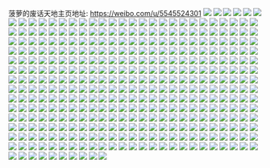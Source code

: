 菠萝的废话天地主页地址: https://weibo.com/u/5545524301 
![](https://wx4.sinaimg.cn/mw2000/0063isclly1h8vn6bykrxj30tu13u79l.jpg) 
![](https://wx4.sinaimg.cn/mw2000/0063isclly1h8vn52emnnj30n014w44c.jpg) 
![](https://wx4.sinaimg.cn/mw2000/0063isclly1h8vn52uivdj30n014wte4.jpg) 
![](https://wx4.sinaimg.cn/mw2000/0063isclly1h8por8plyfj30u01407c3.jpg) 
![](https://wx4.sinaimg.cn/mw2000/0063isclly1h8por93gobj30u0140gsw.jpg) 
![](https://wx4.sinaimg.cn/mw2000/0063isclly1h8owfd62noj30n01ds1ae.jpg) 
![](https://wx4.sinaimg.cn/mw2000/0063isclly1h8kerxzsmpj30ty13yn24.jpg) 
![](https://wx4.sinaimg.cn/mw2000/0063isclly1h8j80lwtkpj31nd3401ky.jpg) 
![](https://wx4.sinaimg.cn/mw2000/0063isclly1h8hq9nksduj30n00tjgpc.jpg) 
![](https://wx4.sinaimg.cn/mw2000/0063isclly1h8hq9mibmvj30sg1emqay.jpg) 
![](https://wx4.sinaimg.cn/mw2000/0063isclly1h8hq9p01isj30u01hc47z.jpg) 
![](https://wx4.sinaimg.cn/mw2000/0063isclly1h8f6ahnxnnj30j60j6q3y.jpg) 
![](https://wx4.sinaimg.cn/mw2000/0063isclly1h8cgr0tzacj30n01ds1ii.jpg) 
![](https://wx4.sinaimg.cn/mw2000/0063isclly1h87v03qut3j31bf1bf4ea.jpg) 
![](https://wx4.sinaimg.cn/mw2000/0063isclly1h87v038vl2j323q2szx6q.jpg) 
![](https://wx4.sinaimg.cn/mw2000/0063isclly1h87v04ywv2j322a2r1b2a.jpg) 
![](https://wx4.sinaimg.cn/mw2000/0063isclly1h87v0788bxj30xc0p0q9r.jpg) 
![](https://wx4.sinaimg.cn/mw2000/0063isclly1h87v07l8ukj31191doe0n.jpg) 
![](https://wx4.sinaimg.cn/mw2000/0063isclly1h87v27d63rj3127127k5e.jpg) 
![](https://wx4.sinaimg.cn/mw2000/0063isclly1h84dbyo0hvj302y02s3ya.jpg) 
![](https://wx4.sinaimg.cn/mw2000/0063isclly1h84153w4z4j30n01dsx5f.jpg) 
![](https://wx4.sinaimg.cn/mw2000/0063isclly1h83v66dgvlj30n00ooaca.jpg) 
![](https://wx4.sinaimg.cn/mw2000/0063isclly1h7rf6k15r8j32c0340b2b.jpg) 
![](https://wx4.sinaimg.cn/mw2000/0063isclly1h7rf6nfe8jj32c03407wj.jpg) 
![](https://wx4.sinaimg.cn/mw2000/0063isclly1h7rf6hjepij317r1mcdwd.jpg) 
![](https://wx4.sinaimg.cn/mw2000/0063isclly1h7rf7717htj31sc2ds4qq.jpg) 
![](https://wx4.sinaimg.cn/mw2000/0063isclly1h7rf78o48ij31sc2ds4qq.jpg) 
![](https://wx4.sinaimg.cn/mw2000/0063isclly1h7rf8lv11yj326f2wke81.jpg) 
![](https://wx4.sinaimg.cn/mw2000/0063isclly1h7rf8osd2pj3340340x6q.jpg) 
![](https://wx4.sinaimg.cn/mw2000/0063isclly1h7gmnzjmmkj30n01ds1f3.jpg) 
![](https://wx4.sinaimg.cn/mw2000/0063isclly1h7gmhbhkwvj30n00ru40f.jpg) 
![](https://wx4.sinaimg.cn/mw2000/0063isclly1h7gmhc4wrsj31wy2jxk0f.jpg) 
![](https://wx4.sinaimg.cn/mw2000/0063isclly1h7gmi9n7a0j30n014wgn6.jpg) 
![](https://wx4.sinaimg.cn/mw2000/0063isclly1h7ahzt3l46j30n01dsafc.jpg) 
![](https://wx4.sinaimg.cn/mw2000/0063isclly1h79vcllh4yj30mz10x147.jpg) 
![](https://wx4.sinaimg.cn/mw2000/0063isclly1h74j84zxnmj30n01dsdni.jpg) 
![](https://wx4.sinaimg.cn/mw2000/0063isclly1h701zx464pj30u00u03zt.jpg) 
![](https://wx4.sinaimg.cn/mw2000/0063isclly1h7020yy2g0j30n01dqqf1.jpg) 
![](https://wx4.sinaimg.cn/mw2000/0063isclly1h7020xplhxj31rs2d2qd5.jpg) 
![](https://wx4.sinaimg.cn/mw2000/0063isclly1h70213k54ej31qe2b71ky.jpg) 
![](https://wx4.sinaimg.cn/mw2000/0063isclly1h6qngxb1afj30u01400wa.jpg) 
![](https://wx4.sinaimg.cn/mw2000/0063isclly1h6qngy4xzvj30u0140gt7.jpg) 
![](https://wx4.sinaimg.cn/mw2000/0063isclly1h6qngyso4ij30tx0wt0uy.jpg) 
![](https://wx4.sinaimg.cn/mw2000/0063isclly1h6qngzhpdvj30t80sxmzf.jpg) 
![](https://wx4.sinaimg.cn/mw2000/0063isclly1h6qngzt12uj30n00dpjse.jpg) 
![](https://wx4.sinaimg.cn/mw2000/0063isclly1h6qnh0ict5j31400u0wfj.jpg) 
![](https://wx4.sinaimg.cn/mw2000/0063isclly1h6qnh17oqaj31400u0zml.jpg) 
![](https://wx4.sinaimg.cn/mw2000/0063isclly1h6qnh1tb9aj30qp0qyq71.jpg) 
![](https://wx4.sinaimg.cn/mw2000/0063isclly1h6ku29p8tfj30n01ds7df.jpg) 
![](https://wx4.sinaimg.cn/mw2000/0063isclly1h6gsqp0zm1j30u00u0tf7.jpg) 
![](https://wx4.sinaimg.cn/mw2000/0063isclly1h6eqr9ul9uj30u01hcwhy.jpg) 
![](https://wx4.sinaimg.cn/mw2000/0063isclly1h6eqrfwjelj30u01hcjw7.jpg) 
![](https://wx4.sinaimg.cn/mw2000/0063isclly1h6eqjkaiuaj30n01ds4qp.jpg) 
![](https://wx4.sinaimg.cn/mw2000/0063isclly1h68v273k46j306o05m0so.jpg) 
![](https://wx4.sinaimg.cn/mw2000/0063isclly1h64auhtpqcj30u0140dnt.jpg) 
![](https://wx4.sinaimg.cn/mw2000/0063isclly1h64auh2oj0j30u0140wmj.jpg) 
![](https://wx4.sinaimg.cn/mw2000/0063isclly1h64auj0tmsj30u0140dnn.jpg) 
![](https://wx4.sinaimg.cn/mw2000/0063isclly1h64aukkaepj30tb1g3dog.jpg) 
![](https://wx4.sinaimg.cn/mw2000/0063isclly1h64askl07qj31sc1sc1c1.jpg) 
![](https://wx4.sinaimg.cn/mw2000/0063isclly1h64arkbathj30n014w7io.jpg) 
![](https://wx4.sinaimg.cn/mw2000/0063isclly1h5qmejp3hnj30u00u1448.jpg) 
![](https://wx4.sinaimg.cn/mw2000/0063isclly1h5qmek1340j30u00u0tfc.jpg) 
![](https://wx4.sinaimg.cn/mw2000/0063isclly1h5qmejbm4wj30u01407bv.jpg) 
![](https://wx4.sinaimg.cn/mw2000/0063isclly1h5m4ulr4nfj30n00bwwfi.jpg) 
![](https://wx4.sinaimg.cn/mw2000/0063isclly1h5kwogruegj30n01ds43k.jpg) 
![](https://wx4.sinaimg.cn/mw2000/0063isclly1h5izjgaw5fj31y01y01kx.jpg) 
![](https://wx4.sinaimg.cn/mw2000/0063isclly1h5izjh07nkj30n014wtxe.jpg) 
![](https://wx4.sinaimg.cn/mw2000/0063isclly1h5izjhlp2vj30wi1lsnfo.jpg) 
![](https://wx4.sinaimg.cn/mw2000/0063isclly1h5izjly1fqj30n014wthj.jpg) 
![](https://wx4.sinaimg.cn/mw2000/0063isclly1h5izjmaqvoj30ls12pwmy.jpg) 
![](https://wx4.sinaimg.cn/mw2000/0063isclly1h5iziv8b6oj32c03401ky.jpg) 
![](https://wx4.sinaimg.cn/mw2000/0063isclly1h5izikmp5mj326m2wtu0y.jpg) 
![](https://wx4.sinaimg.cn/mw2000/0063isclly1h5izigzznoj31qq2bnhdu.jpg) 
![](https://wx4.sinaimg.cn/mw2000/0063isclly1h5izii43ijj30n00uvdlu.jpg) 
![](https://wx4.sinaimg.cn/mw2000/0063isclly1h5iziny8jhj32c0340b2b.jpg) 
![](https://wx4.sinaimg.cn/mw2000/0063isclly1h5izir4717j32c0340b2b.jpg) 
![](https://wx4.sinaimg.cn/mw2000/0063isclly1h5iziuaebpj32923031kz.jpg) 
![](https://wx4.sinaimg.cn/mw2000/0063isclly1h5iziebi06j32c0340e82.jpg) 
![](https://wx4.sinaimg.cn/mw2000/0063isclly1h5izihsyckj317r1mcwwt.jpg) 
![](https://wx4.sinaimg.cn/mw2000/0063isclly1h5d3h4ubxyj30n00jd76e.jpg) 
![](https://wx4.sinaimg.cn/mw2000/0063isclly1h5angzd27pj334033y4qr.jpg) 
![](https://wx4.sinaimg.cn/mw2000/0063isclly1h5anmk1bgsj32c033yu0y.jpg) 
![](https://wx4.sinaimg.cn/mw2000/0063isclly1h5angzxpm5j30n00qttcx.jpg) 
![](https://wx4.sinaimg.cn/mw2000/0063isclly1h5angw6b6mj30n00kr40a.jpg) 
![](https://wx4.sinaimg.cn/mw2000/0063isclly1h5anh2ogc6j30qo0qojwx.jpg) 
![](https://wx4.sinaimg.cn/mw2000/0063isclly1h5anhixsddj30em09ygm7.jpg) 
![](https://wx4.sinaimg.cn/mw2000/0063isclly1h5anisrq8hj30n00aejs4.jpg) 
![](https://wx4.sinaimg.cn/mw2000/0063isclly1h53co8qw6qj31vh2ggb29.jpg) 
![](https://wx4.sinaimg.cn/mw2000/0063isclly1h53cobyh1hj32252qvkjm.jpg) 
![](https://wx4.sinaimg.cn/mw2000/0063isclly1h53codzdpvj32c0340hdt.jpg) 
![](https://wx4.sinaimg.cn/mw2000/0063isclly1h53cofo9qqj30q40q4qds.jpg) 
![](https://wx4.sinaimg.cn/mw2000/0063isclly1h53co9fvrvj30sw1fc4b8.jpg) 
![](https://wx4.sinaimg.cn/mw2000/0063isclly1h4mhsh3xsdj30k00zkjx5.jpg) 
![](https://wx4.sinaimg.cn/mw2000/0063isclly1h4mhsojtepj31qz2bzqv5.jpg) 
![](https://wx4.sinaimg.cn/mw2000/0063isclly1h4mhss2126j32c0340e82.jpg) 
![](https://wx4.sinaimg.cn/mw2000/0063isclly1h4mhssxs8pj32c0340hdu.jpg) 
![](https://wx4.sinaimg.cn/mw2000/0063isclly1h3ymf3mnumj30n00p3n01.jpg) 
![](https://wx4.sinaimg.cn/mw2000/0063isclly1h3w934d7iaj30tl0tljy1.jpg) 
![](https://wx4.sinaimg.cn/mw2000/0063isclly1h3h9wn2ummj30n00mlmz9.jpg) 
![](https://wx4.sinaimg.cn/mw2000/0063isclly1h3bpjujsdkj30k00k0n1s.jpg) 
![](https://wx4.sinaimg.cn/mw2000/0063isclly1h3bpjx6x6bj30u01hck5x.jpg) 
![](https://wx4.sinaimg.cn/mw2000/0063isclly1h3bpjxl0tqj30u00u0ww0.jpg) 
![](https://wx4.sinaimg.cn/mw2000/0063isclly1h3bpjxtd5jj30tj1gh47c.jpg) 
![](https://wx4.sinaimg.cn/mw2000/0063isclly1h3bpjy7khoj30u01hc48q.jpg) 
![](https://wx4.sinaimg.cn/mw2000/0063isclly1h3bpjyibo0j30pm0pm43n.jpg) 
![](https://wx4.sinaimg.cn/mw2000/0063isclly1h37bev0n6nj30d706kq3l.jpg) 
![](https://wx4.sinaimg.cn/mw2000/0063isclly1h37b6i067qj30ln0lntdo.jpg) 
![](https://wx4.sinaimg.cn/mw2000/0063isclly1h37b6ieillj30pz0pz47a.jpg) 
![](https://wx4.sinaimg.cn/mw2000/0063isclly1h37b6iydr9j31sc2dskjl.jpg) 
![](https://wx4.sinaimg.cn/mw2000/0063isclly1h37b6jlhc4j31sc2dsnpd.jpg) 
![](https://wx4.sinaimg.cn/mw2000/0063isclly1h37b6jxc9hj30zj0zjk10.jpg) 
![](https://wx4.sinaimg.cn/mw2000/0063isclly1h37b6kc95vj31rf1rf7u5.jpg) 
![](https://wx4.sinaimg.cn/mw2000/0063isclly1h34m814uxxj309q09qaal.jpg) 
![](https://wx4.sinaimg.cn/mw2000/0063isclly1h34m6bolb5j30k00k0n1d.jpg) 
![](https://wx4.sinaimg.cn/mw2000/0063isclly1h34m6bwk8uj30n00mv0uc.jpg) 
![](https://wx4.sinaimg.cn/mw2000/0063isclly1h34m1dw2vrj30rv1djqd1.jpg) 
![](https://wx4.sinaimg.cn/mw2000/0063isclly1h3193mxdfwj31001c04d6.jpg) 
![](https://wx4.sinaimg.cn/mw2000/0063isclly1h3193o3haxj31rc2cg4qq.jpg) 
![](https://wx4.sinaimg.cn/mw2000/0063isclly1h3193s1u3dj324x2ukqv6.jpg) 
![](https://wx4.sinaimg.cn/mw2000/0063isclly1h3193t6jxhj328b2z3u0y.jpg) 
![](https://wx4.sinaimg.cn/mw2000/0063isclly1h2xvsytmf0j30n01dqk5y.jpg) 
![](https://wx4.sinaimg.cn/mw2000/0063isclly1h2xvsyb1w2j31ro2cw7wi.jpg) 
![](https://wx4.sinaimg.cn/mw2000/0063isclly1h2xvt0kyhyj31sc1schdt.jpg) 
![](https://wx4.sinaimg.cn/mw2000/0063isclly1h2xvt1wixlj31sc2dse82.jpg) 
![](https://wx4.sinaimg.cn/mw2000/0063isclly1h2xvt32t18j31sc1sc1ky.jpg) 
![](https://wx4.sinaimg.cn/mw2000/0063isclly1h2vmqjxhdtj30va0u0jta.jpg) 
![](https://wx4.sinaimg.cn/mw2000/0063isclly1h2tcsx51cxj31sc2dsb29.jpg) 
![](https://wx4.sinaimg.cn/mw2000/0063isclly1h2tct0gwxej31pr2acx6p.jpg) 
![](https://wx4.sinaimg.cn/mw2000/0063isclly1h2tcsyjb2kj31ny27xkjl.jpg) 
![](https://wx4.sinaimg.cn/mw2000/0063isclly1h2tcswkbs8j31nb273kjl.jpg) 
![](https://wx4.sinaimg.cn/mw2000/0063isclly1h2tcszek7dj31p029cnpd.jpg) 
![](https://wx4.sinaimg.cn/mw2000/0063isclly1h2tcvexob6j30sb11r47u.jpg) 
![](https://wx4.sinaimg.cn/mw2000/0063isclly1h2s4rqs2f8j30n00sjjue.jpg) 
![](https://wx4.sinaimg.cn/mw2000/0063isclly1h2qt86e9bdj30ga0flwf2.jpg) 
![](https://wx4.sinaimg.cn/mw2000/0063isclly1h2qqntadehj30u0142k05.jpg) 
![](https://wx4.sinaimg.cn/mw2000/0063isclly1h2qqnqx75xj30u0140wjq.jpg) 
![](https://wx4.sinaimg.cn/mw2000/0063isclly1h2qqns5r9kj30u014043y.jpg) 
![](https://wx4.sinaimg.cn/mw2000/0063isclly1h2qqnrf6kuj30u00u0n18.jpg) 
![](https://wx4.sinaimg.cn/mw2000/0063isclly1h2qqnq5olfj30om0omgpp.jpg) 
![](https://wx4.sinaimg.cn/mw2000/0063isclly1h2qqnu1x6hj30u0140qc2.jpg) 
![](https://wx4.sinaimg.cn/mw2000/0063isclly1h2qqnuurquj30u0140471.jpg) 
![](https://wx4.sinaimg.cn/mw2000/0063isclly1h2mdg7lqfkj30n01dsx0k.jpg) 
![](https://wx4.sinaimg.cn/mw2000/0063isclly1h2lbk21eydj30sg0sg47c.jpg) 
![](https://wx4.sinaimg.cn/mw2000/0063isclly1h2lbk2knbnj31qy2bxb29.jpg) 
![](https://wx4.sinaimg.cn/mw2000/0063isclly1h2lbkx0kh8j30n01dsqny.jpg) 
![](https://wx4.sinaimg.cn/mw2000/0063isclly1h2lbkxq9foj31po2a8kjl.jpg) 
![](https://wx4.sinaimg.cn/mw2000/0063isclly1h2jueuynakj31ds0n0www.jpg) 
![](https://wx4.sinaimg.cn/mw2000/0063isclly1h2jlxvig85j30ha0hatal.jpg) 
![](https://wx4.sinaimg.cn/mw2000/0063isclly1h2jlxw33tfj31sc1scb29.jpg) 
![](https://wx4.sinaimg.cn/mw2000/0063isclly1h2itxxzyfej30sg0p0gmr.jpg) 
![](https://wx4.sinaimg.cn/mw2000/0063isclly1h2itwbsrs2j31oh2dse81.jpg) 
![](https://wx4.sinaimg.cn/mw2000/0063isclly1h2itwcf2zgj31sc2dse81.jpg) 
![](https://wx4.sinaimg.cn/mw2000/0063isclly1h2itwdh61bj32c0340npd.jpg) 
![](https://wx4.sinaimg.cn/mw2000/0063isclly1h2itwb286yj32c0340b29.jpg) 
![](https://wx4.sinaimg.cn/mw2000/0063isclly1h2itwek1ipj32c0340npd.jpg) 
![](https://wx4.sinaimg.cn/mw2000/0063isclly1h2itwfc553j31xz2lbb29.jpg) 
![](https://wx4.sinaimg.cn/mw2000/0063isclly1h2fgzu2jqwj30mz0thgs4.jpg) 
![](https://wx4.sinaimg.cn/mw2000/0063isclly1h2fh00u3hlj30mz0m2dk1.jpg) 
![](https://wx4.sinaimg.cn/mw2000/0063isclly1h2evcm4iy7j31sc2dsnpd.jpg) 
![](https://wx4.sinaimg.cn/mw2000/0063isclly1h2evcn3xp7j31sc2dsx6p.jpg) 
![](https://wx4.sinaimg.cn/mw2000/0063isclly1h2evco0pn1j31sc2dsu0x.jpg) 
![](https://wx4.sinaimg.cn/mw2000/0063isclly1h2evcp8ef7j31sc2dsx6p.jpg) 
![](https://wx4.sinaimg.cn/mw2000/0063isclly1h2evefpcg1j317i1mcty2.jpg) 
![](https://wx4.sinaimg.cn/mw2000/0063isclly1h2ajzvovc7j30u0140ag3.jpg) 
![](https://wx4.sinaimg.cn/mw2000/0063isclly1h2ajzwpjknj30u0140dkn.jpg) 
![](https://wx4.sinaimg.cn/mw2000/0063isclly1h2ajzvch69j30u014079a.jpg) 
![](https://wx4.sinaimg.cn/mw2000/0063isclly1h2ajzx14l4j30u0140jx0.jpg) 
![](https://wx4.sinaimg.cn/mw2000/0063isclly1h2ajzxd31aj30u0140n35.jpg) 
![](https://wx4.sinaimg.cn/mw2000/0063isclly1h2ak0jeo97j30u00u0dl7.jpg) 
![](https://wx4.sinaimg.cn/mw2000/0063isclly1h29itco6vdj30n01dswi9.jpg) 
![](https://wx4.sinaimg.cn/mw2000/0063isclly1h29itd1c0pj30n00uftao.jpg) 
![](https://wx4.sinaimg.cn/mw2000/0063isclly1h29itdes3kj30n01ds0uo.jpg) 
![](https://wx4.sinaimg.cn/mw2000/0063isclly1h29a2gpv9ij30u00u0n3p.jpg) 
![](https://wx4.sinaimg.cn/mw2000/0063isclly1h29a2gzktmj30u00u044a.jpg) 
![](https://wx4.sinaimg.cn/mw2000/0063isclly1h29a39mdcvj30u00u0gqz.jpg) 
![](https://wx4.sinaimg.cn/mw2000/0063isclly1h29a3k8ph6j30n00exgn6.jpg) 
![](https://wx4.sinaimg.cn/mw2000/0063isclly1h28nes4rwnj30mz0slgnx.jpg) 
![](https://wx4.sinaimg.cn/mw2000/0063isclly1h26qurg7d8j30u00u0dko.jpg) 
![](https://wx4.sinaimg.cn/mw2000/0063isclly1h26qurrcdrj30u0140n3x.jpg) 
![](https://wx4.sinaimg.cn/mw2000/0063isclly1h26qus3t8cj30u0140dmd.jpg) 
![](https://wx4.sinaimg.cn/mw2000/0063isclly1h269hn04emj30n011udiu.jpg) 
![](https://wx4.sinaimg.cn/mw2000/0063isclly1h25o6b9hdrj30u0140456.jpg) 
![](https://wx4.sinaimg.cn/mw2000/0063isclly1h24ztcwcaoj30tn0tf3zf.jpg) 
![](https://wx4.sinaimg.cn/mw2000/0063isclly1h24zps9wopj30u0140wl4.jpg) 
![](https://wx4.sinaimg.cn/mw2000/0063isclly1h24zpsoo7dj30u014043p.jpg) 
![](https://wx4.sinaimg.cn/mw2000/0063isclly1h24zpt2s32j30u0140n41.jpg) 
![](https://wx4.sinaimg.cn/mw2000/0063isclly1h24zptckcfj30u0140tg5.jpg) 
![](https://wx4.sinaimg.cn/mw2000/0063isclly1h24zprcnu5j30u0140n3y.jpg) 
![](https://wx4.sinaimg.cn/mw2000/0063isclly1h24zq3hev6j30k00zk795.jpg) 
![](https://wx4.sinaimg.cn/mw2000/0063isclly1h23lzfvyzcj30u014046e.jpg) 
![](https://wx4.sinaimg.cn/mw2000/0063isclly1h23lzh9qzaj30u0140gtt.jpg) 
![](https://wx4.sinaimg.cn/mw2000/0063isclly1h23lzickftj30u0140qa1.jpg) 
![](https://wx4.sinaimg.cn/mw2000/0063isclly1h23lzecwgyj30u0140dn0.jpg) 
![](https://wx4.sinaimg.cn/mw2000/0063isclly1h23lzdabxfj30k00qoae3.jpg) 
![](https://wx4.sinaimg.cn/mw2000/0063isclly1h23m1uvvnhj30b806m74c.jpg) 
![](https://wx4.sinaimg.cn/mw2000/0063isclly1h22gpe9ycqj30u0140106.jpg) 
![](https://wx4.sinaimg.cn/mw2000/0063isclly1h22gpetyeuj30u0140tg4.jpg) 
![](https://wx4.sinaimg.cn/mw2000/0063isclly1h22gpg881wj30u0140qas.jpg) 
![](https://wx4.sinaimg.cn/mw2000/0063isclly1h218ojuy7nj30ku0kumxx.jpg) 
![](https://wx4.sinaimg.cn/mw2000/0063isclly1h201opu6puj30n00rdgpe.jpg) 
![](https://wx4.sinaimg.cn/mw2000/0063isclly1h201otlr1fj30n01dsgpe.jpg) 
![](https://wx4.sinaimg.cn/mw2000/0063isclly1h1zzwkdwwnj30n01dsgpi.jpg) 
![](https://wx4.sinaimg.cn/mw2000/0063isclly1h1zzwkoqj1j30u00u0gre.jpg) 
![](https://wx4.sinaimg.cn/mw2000/0063isclly1h1zzxxiwarj30j00pdq49.jpg) 
![](https://wx4.sinaimg.cn/mw2000/0063isclly1h2001pl309j30gj0ceq3i.jpg) 
![](https://wx4.sinaimg.cn/mw2000/0063isclly1h2002c61koj30u00wkjvo.jpg) 
![](https://wx4.sinaimg.cn/mw2000/0063isclly1h1wz52mpwsj30iz076t91.jpg) 
![](https://wx4.sinaimg.cn/mw2000/0063isclly1h1wys4wzk9j30n01ds0x0.jpg) 
![](https://wx4.sinaimg.cn/mw2000/0063isclly1h1wys58laej30n01dstd8.jpg) 
![](https://wx4.sinaimg.cn/mw2000/0063isclly1h1wys5naf6j30n01dstcv.jpg) 
![](https://wx4.sinaimg.cn/mw2000/0063isclly1h1wnzz2mbwj30u0140agz.jpg) 
![](https://wx4.sinaimg.cn/mw2000/0063isclly1h1voga2y7wj30n00mgq50.jpg) 
![](https://wx4.sinaimg.cn/mw2000/0063isclly1h1t34figb9j30os0x1aeu.jpg) 
![](https://wx4.sinaimg.cn/mw2000/0063isclly1h1t34ehjsgj30oy0x9jw7.jpg) 
![](https://wx4.sinaimg.cn/mw2000/0063isclly1h1s7fuk3ntj30fn0fddgm.jpg) 
![](https://wx4.sinaimg.cn/mw2000/0063isclly1h1r0zkx5smj30mv0mntf1.jpg) 
![](https://wx4.sinaimg.cn/mw2000/0063isclly1h1py9eg8f5j30u00u07b9.jpg) 
![](https://wx4.sinaimg.cn/mw2000/0063isclly1h1pya05k2bj30u00s4tae.jpg) 
![](https://wx4.sinaimg.cn/mw2000/0063isclly1h1nkr0qbqij30u018raj5.jpg) 
![](https://wx4.sinaimg.cn/mw2000/0063isclly1h1nkloz0coj30sg0sgq8y.jpg) 
![](https://wx4.sinaimg.cn/mw2000/0063isclly1h1nkmgl6cyj30sg0sgn26.jpg) 
![](https://wx4.sinaimg.cn/mw2000/0063isclly1h1nkqr01bmj30ym0pz7av.jpg) 
![](https://wx4.sinaimg.cn/mw2000/0063isclly1h1nkqb2ecvj30sg0sg7aa.jpg) 
![](https://wx4.sinaimg.cn/mw2000/0063isclly1h1nkqg7jdsj30j60j6q3m.jpg) 
![](https://wx4.sinaimg.cn/mw2000/0063isclly1h1n89rrp78j30sv0sktau.jpg) 
![](https://wx4.sinaimg.cn/mw2000/0063isclly1h1hr71tkesj30j40j4mys.jpg) 
![](https://wx4.sinaimg.cn/mw2000/0063isclly1h1cz2tgitfj30u00u0gno.jpg) 
![](https://wx4.sinaimg.cn/mw2000/0063isclly1h1cz0wcvzdj30n01dsq8y.jpg) 
![](https://wx4.sinaimg.cn/mw2000/0063isclly1h176i3h5uzj30u0140n53.jpg) 
![](https://wx4.sinaimg.cn/mw2000/0063isclly1h155hq579oj30u00u0wj7.jpg) 
![](https://wx4.sinaimg.cn/mw2000/0063isclly1h11bd5wkijj31ds0n0k2s.jpg) 
![](https://wx4.sinaimg.cn/mw2000/0063isclly1h11bcxlncoj31ds0n0ahp.jpg) 
![](https://wx4.sinaimg.cn/mw2000/0063isclly1h0z2d3i2bxj30n01dstiw.jpg) 
![](https://wx4.sinaimg.cn/mw2000/0063isclly1h0z2d6erttj30n01dsh2q.jpg) 
![](https://wx4.sinaimg.cn/mw2000/0063isclly1h0z2darix6j30n01ds7sz.jpg) 
![](https://wx4.sinaimg.cn/mw2000/0063isclly1h0wzy2ca36j30qo0pftcu.jpg) 
![](https://wx4.sinaimg.cn/mw2000/0063isclly1h0vfmomd5gj30u00u0dil.jpg) 
![](https://wx4.sinaimg.cn/mw2000/0063isclly1h0qz5d7107j30i50bj74h.jpg) 
![](https://wx4.sinaimg.cn/mw2000/0063isclly1h0ptuwvj99j31c92dsu0x.jpg) 
![](https://wx4.sinaimg.cn/mw2000/0063isclly1h0ptv5ia1gj31sc2dshdu.jpg) 
![](https://wx4.sinaimg.cn/mw2000/0063isclly1h0ptyudvvlj31h02m8npd.jpg) 
![](https://wx4.sinaimg.cn/mw2000/0063isclly1h0pty85btrj30w60w6k1s.jpg) 
![](https://wx4.sinaimg.cn/mw2000/0063isclly1h0ptyamhcdj31sc1schdt.jpg) 
![](https://wx4.sinaimg.cn/mw2000/0063isclly1h0ptw1vhojj30ss0ssjun.jpg) 
![](https://wx4.sinaimg.cn/mw2000/0063isclly1h0o9kfpsv6j30ku0fmjt0.jpg) 
![](https://wx4.sinaimg.cn/mw2000/0063isclly1h0n1w73b5aj30sg0sgn3h.jpg) 
![](https://wx4.sinaimg.cn/mw2000/0063isclly1h0msk6moloj30u00u0wjb.jpg) 
![](https://wx4.sinaimg.cn/mw2000/0063isclly1h0mlswszj2j30tg0ee0ty.jpg) 
![](https://wx4.sinaimg.cn/mw2000/0063isclly1h0m7l2j3noj30n00u7dkk.jpg) 
![](https://wx4.sinaimg.cn/mw2000/0063isclly1h0k3gl87sij307u07gt8m.jpg) 
![](https://wx4.sinaimg.cn/mw2000/0063isclly1h0jsvvp6dcj30mp0gt76j.jpg) 
![](https://wx4.sinaimg.cn/mw2000/0063isclly1h0jsq1567pj30n01ds13f.jpg) 
![](https://wx4.sinaimg.cn/mw2000/0063isclly1h0ipxjedqqj308c086mxg.jpg) 
![](https://wx4.sinaimg.cn/mw2000/0063isclly1h0hn10mjn4j30n01dsdy6.jpg) 
![](https://wx4.sinaimg.cn/mw2000/0063isclly1h0hn19rm0pj30n01dsnij.jpg) 
![](https://wx4.sinaimg.cn/mw2000/0063isclly1h0hn0xfhvjj30n01ds1gf.jpg) 
![](https://wx4.sinaimg.cn/mw2000/0063isclly1h0henoc4pkj30c80be74t.jpg) 
![](https://wx4.sinaimg.cn/mw2000/0063isclly1h0gujrrvmxj30n01dsq58.jpg) 
![](https://wx4.sinaimg.cn/mw2000/0063isclly1h0guld8lafj30lh03o0t4.jpg) 
![](https://wx4.sinaimg.cn/mw2000/0063isclly1h0gtw6iqb3j31r32c4tx3.jpg) 
![](https://wx4.sinaimg.cn/mw2000/0063isclly1h0gtx64uwtj32802you0y.jpg) 
![](https://wx4.sinaimg.cn/mw2000/0063isclly1h0gty8dbklj32c03407wj.jpg) 
![](https://wx4.sinaimg.cn/mw2000/0063isclly1h0gtnwfef7j30jj0jjgm9.jpg) 
![](https://wx4.sinaimg.cn/mw2000/0063isclly1h0gqifexl7j30n01dsadr.jpg) 
![](https://wx4.sinaimg.cn/mw2000/0063isclly1h0gqm26d4cj317i1mcqin.jpg) 
![](https://wx4.sinaimg.cn/mw2000/0063isclly1h0fs8jxsj6j30n00sx41b.jpg) 
![](https://wx4.sinaimg.cn/mw2000/0063isclly1h0b8gobnvbj30u0140gr9.jpg) 
![](https://wx4.sinaimg.cn/mw2000/0063isclly1h0b8gn1pk2j30u0140grc.jpg) 
![](https://wx4.sinaimg.cn/mw2000/0063isclly1h0b8gfb9rsj30u01400yt.jpg) 
![](https://wx4.sinaimg.cn/mw2000/0063isclly1h0b8gnp36aj30u0140dmm.jpg) 
![](https://wx4.sinaimg.cn/mw2000/0063isclly1h0b8gfuci1j30u014044n.jpg) 
![](https://wx4.sinaimg.cn/mw2000/0063isclly1h0b8gmiuc7j30u0140794.jpg) 
![](https://wx4.sinaimg.cn/mw2000/0063isclly1h0b8gowox1j30u01400yv.jpg) 
![](https://wx4.sinaimg.cn/mw2000/0063isclly1h0b8gj1q0yj30u01400z8.jpg) 
![](https://wx4.sinaimg.cn/mw2000/0063isclly1h0b8gjkryej30u0140q9n.jpg) 
![](https://wx4.sinaimg.cn/mw2000/0063isclly1h00kk9sowyj30pt0ptjsi.jpg) 
![](https://wx4.sinaimg.cn/mw2000/0063isclly1gz371w1n3pj30n00ccq3u.jpg) 
![](https://wx4.sinaimg.cn/mw2000/0063isclly1gyzkikk0o4j30n00kkjtp.jpg) 
![](https://wx4.sinaimg.cn/mw2000/0063isclly1gysebe0wbij30se11vgsh.jpg) 
![](https://wx4.sinaimg.cn/mw2000/0063isclly1gyknwid1n0j30n00dxgm5.jpg) 
![](https://wx4.sinaimg.cn/mw2000/0063isclly1gyie31pqoyj30u0141gvd.jpg) 
![](https://wx4.sinaimg.cn/mw2000/0063isclly1gyie32owqmj30u01407cr.jpg) 
![](https://wx4.sinaimg.cn/mw2000/0063isclly1gyie32za65j30u0140qd9.jpg) 
![](https://wx4.sinaimg.cn/mw2000/0063isclly1gyie31yfg4j30u01407ap.jpg) 
![](https://wx4.sinaimg.cn/mw2000/0063isclly1gyie325r4vj30u01407br.jpg) 
![](https://wx4.sinaimg.cn/mw2000/0063isclly1gyie32e7r2j30u0140tfe.jpg) 
![](https://wx4.sinaimg.cn/mw2000/0063isclly1gyfv18rlvgj30u00u0tdk.jpg) 
![](https://wx4.sinaimg.cn/mw2000/0063isclly1gyfv1a725gj30u00u07cb.jpg) 
![](https://wx4.sinaimg.cn/mw2000/0063isclly1gyfv1as39aj30u00u043s.jpg) 
![](https://wx4.sinaimg.cn/mw2000/0063isclly1gyfv1ch9jrj30u00u07a4.jpg) 
![](https://wx4.sinaimg.cn/mw2000/0063isclly1gya6r5ogetj30bi0e3jrr.jpg) 
![](https://wx4.sinaimg.cn/mw2000/0063isclly1gy9z7uom64j30ku0jqdgt.jpg) 
![](https://wx4.sinaimg.cn/mw2000/0063isclly1gy52ftjtfuj30u00u0wl1.jpg) 
![](https://wx4.sinaimg.cn/mw2000/0063isclly1gy46gord1sj30n01dsgnk.jpg) 
![](https://wx4.sinaimg.cn/mw2000/0063isclly1gy2snntq5fj30nv0nvwhh.jpg) 
![](https://wx4.sinaimg.cn/mw2000/0063isclly1gy2sno5pu7j30wi0fsjuk.jpg) 
![](https://wx4.sinaimg.cn/mw2000/0063isclly1gy2snpcz51j30no0no42o.jpg) 
![](https://wx4.sinaimg.cn/mw2000/0063isclly1gy2spdniwfj30l70l70vn.jpg) 
![](https://wx4.sinaimg.cn/mw2000/0063isclly1gxeizi70f0j30u00u0gpo.jpg) 
![](https://wx4.sinaimg.cn/mw2000/0063isclly1gxeizit7z6j30u00u0ag5.jpg) 
![](https://wx4.sinaimg.cn/mw2000/0063isclly1gxbanf2fo6j30u10u044z.jpg) 
![](https://wx4.sinaimg.cn/mw2000/0063isclly1gxband7xowj30ho07qt9t.jpg) 
![](https://wx4.sinaimg.cn/mw2000/0063isclly1gxbanccxc7j30j3043t8v.jpg) 
![](https://wx4.sinaimg.cn/mw2000/0063isclly1gx6vapl5fjj30t10t1grs.jpg) 
![](https://wx4.sinaimg.cn/mw2000/0063isclly1gwzyfoggl9j30u00u0qbe.jpg) 
![](https://wx4.sinaimg.cn/mw2000/0063isclly1gwzyfnwpqxj30u0140gtx.jpg) 
![](https://wx4.sinaimg.cn/mw2000/0063isclly1gwzyfn5od3j30u0140dnp.jpg) 
![](https://wx4.sinaimg.cn/mw2000/0063isclly1gwzyfp0h9zj30u00u045j.jpg) 
![](https://wx4.sinaimg.cn/mw2000/0063isclly1gwzyfpmxzmj30u00u0n6h.jpg) 
![](https://wx4.sinaimg.cn/mw2000/0063isclly1gwzyfkmg6mj30u0140gst.jpg) 
![](https://wx4.sinaimg.cn/mw2000/0063isclly1gww844i04yj30n011wtat.jpg) 
![](https://wx4.sinaimg.cn/mw2000/0063isclly1gwuuybzkw2j302k02cwe9.jpg) 
![](https://wx4.sinaimg.cn/mw2000/0063isclly1gwt02200g0j30k50k5jt4.jpg) 
![](https://wx4.sinaimg.cn/mw2000/0063isclly1gwp3b3zmfhj30n00d5t95.jpg) 
![](https://wx4.sinaimg.cn/mw2000/0063isclly1gwodathd5gj30n01dsq6u.jpg) 
![](https://wx4.sinaimg.cn/mw2000/0063isclly1gwjnzzlywtj30ml0gyq5i.jpg) 
![](https://wx4.sinaimg.cn/mw2000/0063isclly1gwjo04tzsgj30u00u0tdj.jpg) 
![](https://wx4.sinaimg.cn/mw2000/0063isclly1gwjo0bbfblj30u01407ej.jpg) 
![](https://wx4.sinaimg.cn/mw2000/0063isclly1gwjo0vaaf1j30u0140win.jpg) 
![](https://wx4.sinaimg.cn/mw2000/0063isclly1gwjo0z3dttj30u01hck0q.jpg) 
![](https://wx4.sinaimg.cn/mw2000/0063isclly1gwjo12ea08j30u00u0jwl.jpg) 
![](https://wx4.sinaimg.cn/mw2000/0063isclly1gwjo1h4eekj30u00u0n3w.jpg) 
![](https://wx4.sinaimg.cn/mw2000/0063isclly1gwjo2cjdm9j30u00u1dkb.jpg) 
![](https://wx4.sinaimg.cn/mw2000/0063isclly1gwjo28k8sgj31900u0gu7.jpg) 
![](https://wx4.sinaimg.cn/mw2000/0063isclly1gwinj6c8enj30te0s0ac0.jpg) 
![](https://wx4.sinaimg.cn/mw2000/0063isclly1gwgbz3zc01j30n00c9q3t.jpg) 
![](https://wx4.sinaimg.cn/mw2000/0063isclly1gwdpqfnh4kj30u00u0441.jpg) 
![](https://wx4.sinaimg.cn/mw2000/0063isclly1gwdpqghh23j30u00u0af2.jpg) 
![](https://wx4.sinaimg.cn/mw2000/0063isclly1gwdpqfwjiwj30n00chaak.jpg) 
![](https://wx4.sinaimg.cn/mw2000/0063isclly1gwdpqf0bznj30n01dsn23.jpg) 
![](https://wx4.sinaimg.cn/mw2000/0063isclly1gwdjj8tao1j30xj0u0dhs.jpg) 
![](https://wx4.sinaimg.cn/mw2000/0063isclly1gwco5hbub1j30n00tq76u.jpg) 
![](https://wx4.sinaimg.cn/mw2000/0063isclly1gw45olvzjhj30u00u0q9t.jpg) 
![](https://wx4.sinaimg.cn/mw2000/0063isclly1gw45nn9cypj30u00w1tam.jpg) 
![](https://wx4.sinaimg.cn/mw2000/0063isclly1gw3fltjaa2j30u01407dh.jpg) 
![](https://wx4.sinaimg.cn/mw2000/0063isclly1gw3flu1p3kj30u00u045a.jpg) 
![](https://wx4.sinaimg.cn/mw2000/0063isclly1gw3fludry3j30u0140qai.jpg) 
![](https://wx4.sinaimg.cn/mw2000/0063isclly1gw3flt6230j30u0140jyu.jpg) 
![](https://wx4.sinaimg.cn/mw2000/0063isclly1gw3ev323wzj30u00u0jxx.jpg) 
![](https://wx4.sinaimg.cn/mw2000/0063isclly1gw3ev27oskj30u00u0tev.jpg) 
![](https://wx4.sinaimg.cn/mw2000/0063isclly1gw2iuy20b8j30du0cut8u.jpg) 
![](https://wx4.sinaimg.cn/mw2000/0063isclly1gw24h9v5ojj30ru1ql4a6.jpg) 
![](https://wx4.sinaimg.cn/mw2000/0063isclly1gvuvhrw4coj30lz0lzdja.jpg) 
![](https://wx4.sinaimg.cn/mw2000/0063isclly1gvuvhs9wyvj30lv0lvgom.jpg) 
![](https://wx4.sinaimg.cn/mw2000/0063isclly1gvuvhsnyhsj30ll0lltbx.jpg) 
![](https://wx4.sinaimg.cn/mw2000/0063isclly1gvuvht64plj30l50l5juf.jpg) 
![](https://wx4.sinaimg.cn/mw2000/0063isclly1gvuvhtji9wj30li0liac5.jpg) 
![](https://wx4.sinaimg.cn/mw2000/0063isclly1gvuvhrjbsbj30lh0lh0vy.jpg) 
![](https://wx4.sinaimg.cn/mw2000/0063isclly1gvrl4vtxvjj60q50q240s02.jpg) 
![](https://wx4.sinaimg.cn/mw2000/0063isclly1gvoi69j6i9j60eh0ba0tb02.jpg) 
![](https://wx4.sinaimg.cn/mw2000/0063isclly1gvoi71bfd7j30u70u0abj.jpg) 
![](https://wx4.sinaimg.cn/mw2000/0063isclly1gvncmqxrkij30n00fst9g.jpg) 
![](https://wx4.sinaimg.cn/mw2000/0063isclly1gvm6awanq1j60ty2gsq9l02.jpg) 
![](https://wx4.sinaimg.cn/mw2000/0063isclly1gvl36koqaej60u00u0af602.jpg) 
![](https://wx4.sinaimg.cn/mw2000/0063isclly1gvl36mxh6cj30u00u0gsr.jpg) 
![](https://wx4.sinaimg.cn/mw2000/0063isclly1gvl36p2lygj60u0140n7q02.jpg) 
![](https://wx4.sinaimg.cn/mw2000/0063isclly1gvl36qutt7j30u0140tip.jpg) 
![](https://wx4.sinaimg.cn/mw2000/0063isclly1gvl36saxzlj60u00u045t02.jpg) 
![](https://wx4.sinaimg.cn/mw2000/0063isclly1gvl38xaadtj60u00u00z902.jpg) 
![](https://wx4.sinaimg.cn/mw2000/0063isclly1gvipeyrxoyj60u01hcgvn02.jpg) 
![](https://wx4.sinaimg.cn/mw2000/0063isclly1gvipewhjgfj60u0140n4e02.jpg) 
![](https://wx4.sinaimg.cn/mw2000/0063isclly1gvdwxbquyqj60n01dswl202.jpg) 
![](https://wx4.sinaimg.cn/mw2000/0063isclly1gvdwuzqszuj60l20l23zz02.jpg) 
![](https://wx4.sinaimg.cn/mw2000/0063isclly1gvbu913g3pj60ku0deaav02.jpg) 
![](https://wx4.sinaimg.cn/mw2000/0063isclly1gv3gdrh0bxj60u00u0gsu02.jpg) 
![](https://wx4.sinaimg.cn/mw2000/0063isclly1gv3gdrxxzjj60u01407bt02.jpg) 
